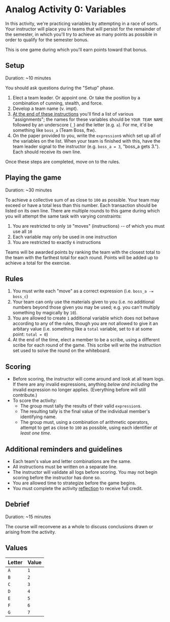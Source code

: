 # Analog Activity 0: Variables

In this activity, we're practicing variables by attempting in a race of sorts. Your instructor will place you in teams that will persist for the remainder of the semester, in which you'll try to achieve as many points as possible in order to qualify for the semester bonus.

This is one game during which you'll earn points toward that bonus.

## Setup

Duration: ~10 minutes

You should ask questions during the "Setup" phase.

1. Elect a team leader. Or appoint one. Or take the position by a combination of cunning, stealth, and force.
2. Develop a team name (v. impt).
3. [At the end of these instructions](#Values) you'll find a list of various "assignments"; the names for these variables should be `YOUR TEAM NAME` followed by an underscore (`_`) and the letter (e.g. `a`). For me, it'd be something like `boss_a` (Team Boss, ftw).
4. On the paper provided to you, write the `expression`s which set up all of the variables on the list. When your team is finished with this, have the team leader signal to the instructor (e.g. `boss_a = 3`, "boss_a gets 3."). Each should receive its own line.

Once these steps are completed, move on to the rules.

## Playing the game

Duration: ~30 minutes

To achieve a collective sum of as close to `100` as possible. Your team may exceed or have a total less than this number. Each transaction should be listed on its own line. There are multiple rounds to this game during which you will attempt the same task with varying constraints:

1. You are restricted to only `10` "moves" (instructions) -- of which you must use all `10`
2. Each variable may only be used in one instruction
3. You are restricted to exactly `6` instructions

Teams will be awarded points by ranking the team with the closest total to the team with the farthest total for each round. Points will be added up to achieve a total for the exercise.

## Rules

1. You must write each "move" as a correct expression (i.e. `boss_a -= boss_c`)
2. Your team can only use the materials given to you (i.e. no additional numbers beyond those given you may be used; e.g. you can't multiply something by magically by `10`).
3. You are allowed to create `1` additional variable which does not behave according to any of the rules, though you are not allowed to give it an arbitary value (i.e. something like a `total` variable, set to `0` at some point: `total = 0`)
4. At the end of the time, elect a member to be a scribe, using a different scribe for each round of the game. This scribe will write the instruction set used to solve the round on the whiteboard.

## Scoring

* Before scoring, the instructor will come around and look at all team logs. If there are any invalid expressions, anything _below and including_ the invalid expression no longer applies. (Everything before will still contribute.)
* To score the activity:
  * The group must tally the results of their valid `expression`s.
  * The resulting tally is the final value of the individual member's identifying name.
  * The group must, using a combination of arithmetic operators, attempt to get as close to `100` as possible, using each identifier _at least one time_.

## Additional reminders and guidelines

* Each team's value and letter combinations are the same.
* All instructions must be written on a separate line.
* The instructor will validate all logs before scoring. You may not begin scoring before the instructor has done so.
* You are allowed time to strategize before the game begins.
* You must complete the activity [reflection](writing/reflection.md) to receive full credit.

## Debrief

Duration: ~15 minutes

The course will reconvene as a whole to discuss conclusions drawn or arising from the activity.

## Values


|Letter |Value |
|:------|:-----|
|`A`    |`1`   |
|`B`    |`2`   |
|`C`    |`3`   |
|`D`    |`4`   |
|`E`    |`5`   |
|`F`    |`6`   |
|`G`    |`7`   |